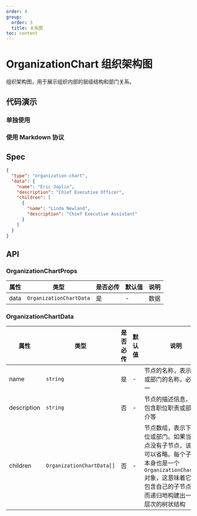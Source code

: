 ```yaml
---
order: 4
group:
  order: 3
  title: 关系图
toc: content
---
```


# OrganizationChart 组织架构图

组织架构图，用于展示组织内部的层级结构和部门关系。

## 代码演示

### 单独使用

<code src="./demos/common"></code>

### 使用 Markdown 协议

<code src="./demos/markdown"></code>

## Spec

```json
{
  "type": "organization-chart",
  "data": {
    "name": "Eric Joplin",
    "description": "Chief Executive Officer",
    "children": [
      {
        "name": "Linda Newland",
        "description": "Chief Executive Assistant"
      }
    ]
  }
}
```

## API

### OrganizationChartProps

| 属性 | 类型                    | 是否必传 | 默认值 | 说明 |
| ---- | ----------------------- | -------- | ------ | ---- |
| data | `OrganizationChartData` | 是       | -      | 数据 |

### OrganizationChartData

| 属性        | 类型                      | 是否必传 | 默认值 | 说明                                                                                                                                                                                            |
| ----------- | ------------------------- | -------- | ------ | ----------------------------------------------------------------------------------------------------------------------------------------------------------------------------------------------- |
| name        | `string`                  | 是       | -      | 节点的名称，表示职位或部门的名称，必须唯一                                                                                                                                                      |
| description | `string`                  | 否       | -      | 节点的描述信息，可以包含职位职责或部门简介等                                                                                                                                                    |
| children    | `OrganizationChartData[]` | 否       | -      | 节点数组，表示下级职位或部门。如果当前节点没有子节点，该字段可以省略。每个子节点本身也是一个 `OrganizationChartData` 对象，这意味着它可以包含自己的子节点，从而递归地构建出一个多层次的树状结构 |
